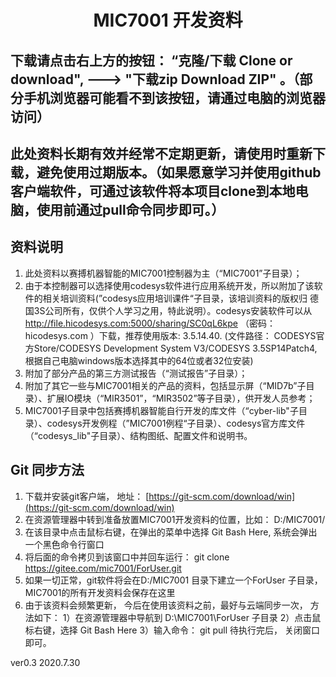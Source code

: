 # <center> MIC7001 开发资料 </center>

## 下载请点击右上方的按钮： “克隆/下载 Clone or download", --->  "下载zip  Download ZIP" 。（部分手机浏览器可能看不到该按钮，请通过电脑的浏览器访问）

## 此处资料长期有效并经常不定期更新，请使用时重新下载，避免使用过期版本。（如果愿意学习并使用github客户端软件，可通过该软件将本项目clone到本地电脑，使用前通过pull命令同步即可。）



## 资料说明

1. 此处资料以赛搏机器智能的MIC7001控制器为主（“MIC7001”子目录）；
2. 由于本控制器可以选择使用codesys软件进行应用系统开发，所以附加了该软件的相关培训资料(”codesys应用培训课件“子目录，该培训资料的版权归 德国3S公司所有，仅供个人学习之用，特此说明）。codesys安装软件可以从  http://file.hicodesys.com:5000/sharing/SC0qL6kpe   （密码：  hicodesys.com  ）下载，推荐使用版本: 3.5.14.40. (文件路径： CODESYS官方Store/CODESYS Development System V3/CODESYS 3.5SP14Patch4, 根据自己电脑windows版本选择其中的64位或者32位安装)
3. 附加了部分产品的第三方测试报告（“测试报告”子目录）；
4. 附加了其它一些与MIC7001相关的产品的资料，包括显示屏（“MID7b”子目录）、扩展IO模块（“MIR3501”，“MIR3502”等子目录），供开发人员参考；
5. MIC7001子目录中包括赛搏机器智能自行开发的库文件（“cyber-lib"子目录）、codesys开发例程（”MIC7001例程“子目录）、codesys官方库文件（“codesys_lib"子目录）、结构图纸、配置文件和说明书。

## Git 同步方法
1. 下载并安装git客户端， 地址： [https://git-scm.com/download/win](https://git-scm.com/download/win)
2.  在资源管理器中转到准备放置MIC7001开发资料的位置，比如：  D:/MIC7001/
3.  在该目录中点击鼠标右键，在弹出的菜单中选择 Git Bash Here, 系统会弹出一个黑色命令行窗口
4.  将后面的命令拷贝到该窗口中并回车运行：    git clone https://gitee.com/mic7001/ForUser.git
5.  如果一切正常，git软件将会在D:/MIC7001 目录下建立一个ForUser 子目录， MIC7001的所有开发资料会保存在这里
6.  由于该资料会频繁更新， 今后在使用该资料之前，最好与云端同步一次， 方法如下：
	1）在资源管理器中导航到 D:\MIC7001\ForUser 子目录
	2）点击鼠标右键，选择 Git Bash Here
	3）输入命令： git pull   待执行完后， 关闭窗口即可。


ver0.3 2020.7.30



